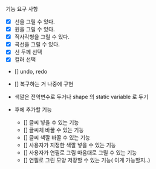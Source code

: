 기능 요구 사항 
- [x] 선을 그릴 수 있다.
- [x] 원을 그릴 수 있다. 
- [x] 직사각형을 그릴 수 있다.
- [x] 곡선을 그릴 수 있다.
- [x] 선 두께 선택
- [x] 컬러 선택
 - [] undo, redo


 - [] 복구하는 거 나중에 구현
 - 색깔은 전역변수로 두거나 shape 의 static variable 로 두기

 - 후에 추가할 기능
   - []  글씨 넣을 수 있는 기능
   - [] 글씨체 바꿀 수 있는 기능
   - [] 글씨 색깔 바꿀 수 있는 기능
   - [] 사용자가 지정한 색깔 넣을 수 있는 기능
   - [] 사용자가 연필로 그림 마음대로 그릴 수 있는 기능
   - [] 연필로 그린 모양 저장할 수 있는 기능( 이게 가능할지..)